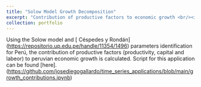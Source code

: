 ```yaml
---
title: "Solow Model Growth Decomposition"
excerpt: "Contribution of productive factors to economic growth <br/><img src='/images/growth_contrib.png'>"
collection: portfolio
---
```


Using the Solow model and [ Céspedes y Rondán] (https://repositorio.up.edu.pe/handle/11354/1496) parameters identification for Perú, the contribution of productive factors (productivity, capital and labeor) to peruvian economic growth is calculated. Script for this application can be found [here].(https://github.com/josediegogallardo/time_series_applications/blob/main/growth_contributions.ipynb)
